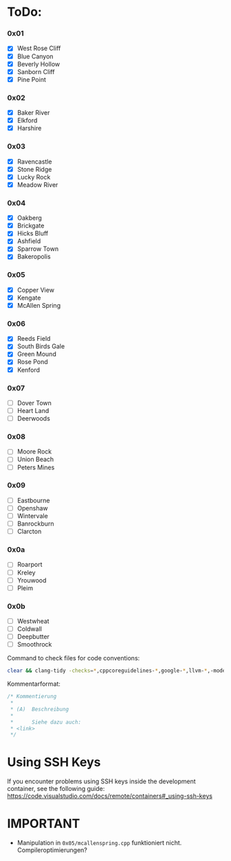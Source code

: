 # ToDo:
### 0x01
- [x] West Rose Cliff
- [x] Blue Canyon
- [x] Beverly Hollow
- [x] Sanborn Cliff
- [x] Pine Point

### 0x02
- [x] Baker River
- [x] Elkford
- [x] Harshire

### 0x03
- [x] Ravencastle
- [x] Stone Ridge
- [x] Lucky Rock
- [x] Meadow River
 
### 0x04
- [x] Oakberg
- [x] Brickgate
- [x] Hicks Bluff
- [x] Ashfield
- [x] Sparrow Town
- [x] Bakeropolis
 
### 0x05
- [x] Copper View
- [x] Kengate
- [x] McAllen Spring
 
### 0x06
- [x] Reeds Field
- [x] South Birds Gale
- [x] Green Mound
- [x] Rose Pond
- [x] Kenford
 
### 0x07
- [ ] Dover Town
- [ ] Heart Land
- [ ] Deerwoods

### 0x08
- [ ] Moore Rock
- [ ] Union Beach
- [ ] Peters Mines
 
### 0x09
- [ ] Eastbourne
- [ ] Openshaw
- [ ] Wintervale
- [ ] Banrockburn
- [ ] Clarcton
 
### 0x0a
- [ ] Roarport
- [ ] Kreley
- [ ] Yrouwood
- [ ] Pleim
 
### 0x0b
- [ ] Westwheat
- [ ] Coldwall
- [ ] Deepbutter
- [ ] Smoothrock
 
Command to check files for code conventions:
```bash
clear && clang-tidy -checks=*,cppcoreguidelines-*,google-*,llvm-*,-modernize-use-trailing-return-type,-llvmlibc-callee-namespace,-llvmlibc-implementation-in-namespace,-llvmlibc-restrict-system-libc-headers,-fuchsia-overloaded-operator,-*magic-numbers,-altera-unroll-loops,-fuchsia-default-arguments-calls -header-filter=".*" <filename>
``` 

Kommentarformat:
```c++
/* Kommentierung
 *
 * (A)  Beschreibung
 *
 *      Siehe dazu auch:
 * <link>
 */
``` 

# Using SSH Keys
If you encounter problems using SSH keys inside the development container, see the following guide:
https://code.visualstudio.com/docs/remote/containers#_using-ssh-keys

# IMPORTANT
- Manipulation in `0x05/mcallenspring.cpp` funktioniert nicht. Compileroptimierungen?